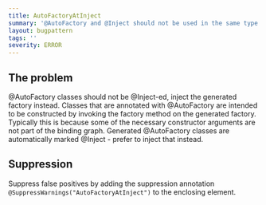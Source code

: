 ```yaml
---
title: AutoFactoryAtInject
summary: '@AutoFactory and @Inject should not be used in the same type.'
layout: bugpattern
tags: ''
severity: ERROR
---
```


<!--
*** AUTO-GENERATED, DO NOT MODIFY ***
To make changes, edit the @BugPattern annotation or the explanation in docs/bugpattern.
-->


## The problem
@AutoFactory classes should not be @Inject-ed, inject the generated factory
instead. Classes that are annotated with @AutoFactory are intended to be
constructed by invoking the factory method on the generated factory. Typically
this is because some of the necessary constructor arguments are not part of the
binding graph. Generated @AutoFactory classes are automatically marked @Inject -
prefer to inject that instead.

## Suppression
Suppress false positives by adding the suppression annotation `@SuppressWarnings("AutoFactoryAtInject")` to the enclosing element.
